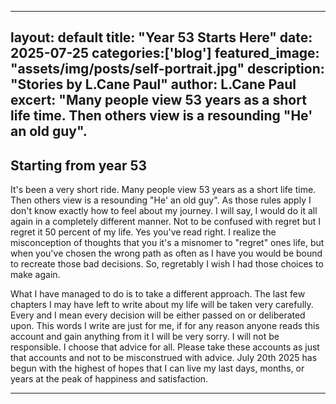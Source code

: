    ---
   layout: default
   title: "Year 53 Starts Here"
   date: 2025-07-25
   categories:['blog']
   featured_image: "assets/img/posts/self-portrait.jpg"
   description: "Stories by L.Cane Paul"
   author: L.Cane Paul
   excert: "Many people view 53 years as a short life time. Then others view is a resounding "He' an old guy".
   ---

   ## Starting from year 53


   
   It's been a very short ride. Many people view 53 years as a short life time. Then others view is a resounding "He' an old guy". As those rules apply I don't know exactly how to feel about my journey. I will say, I would do it all again in a completely different manner. Not to be confused with regret but I regret it 50 percent of my life. Yes you've read right. I realize the misconception of thoughts that you it's a misnomer to "regret" ones life, but when you've chosen the wrong path as often as I have you would be bound to recreate those bad decisions. So, regretably I wish I had those choices to make again. 

   What I have managed to do is to take a different approach. The last few chapters I may have left to write about my life will be taken very carefully. Every and I mean every decision will be either passed on or deliberated upon. This words I write are just for me, if for any reason anyone reads this account and gain anything from it I will be very sorry. I will not be responsible. I choose that advice for all. Please take these accounts as just that accounts and not to be misconstrued with advice. July 20th 2025 has begun with the highest of hopes that I can live my last days, months, or years at the peak of happiness and satisfaction.

   ---